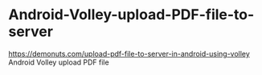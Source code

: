# Android-Volley-upload-PDF-file-to-server
https://demonuts.com/upload-pdf-file-to-server-in-android-using-volley   Android Volley upload PDF file
